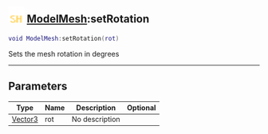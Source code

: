 ## <img src="../../.gitbook/assets/shared.png" width="32" height="32" /> [ModelMesh](../modelmesh/README.md):setRotation

```lua
void ModelMesh:setRotation(rot)
```

Sets the mesh rotation in degrees

-----------------
## Parameters

| Type   | Name | Description | Optional |
| ------ | ---- | ----------- | -------: |
| [Vector3](../vector3/README.md) | rot | No description |  |

